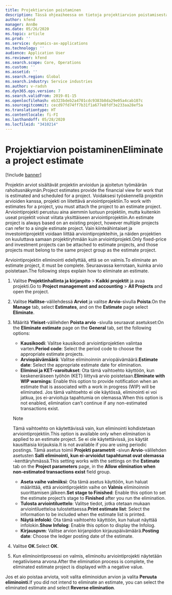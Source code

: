 ```yaml
---
title: Projektiarvion poistaminen
description: Tässä ohjeaiheessa on tietoja projektiarvion poistamisesta sen jälkeen, kun se on valmis.
author: kfend
manager: AnnBe
ms.date: 05/26/2020
ms.topic: article
ms.prod: ''
ms.service: dynamics-ax-applications
ms.technology: ''
audience: Application User
ms.reviewer: kfend
ms.search.scope: Core, Operations
ms.custom: ''
ms.assetid: ''
ms.search.region: Global
ms.search.industry: Service industries
ms.author: v-radsh
ms.dyn365.ops.version: 7
ms.search.validFrom: 2019-01-15
ms.openlocfilehash: eb323bdeb2a4701cdc9383b8da29e05a4cab107c
ms.sourcegitcommit: cecd97fd74ff7b31f1a677e8fdf3e233aa28ef5a
ms.translationtype: HT
ms.contentlocale: fi-FI
ms.lasthandoff: 05/28/2020
ms.locfileid: "3410214"
---
```

# <a name="eliminate-a-project-estimate"></a><span data-ttu-id="35f70-103">Projektiarvion poistaminen</span><span class="sxs-lookup"><span data-stu-id="35f70-103">Eliminate a project estimate</span></span>

[!include [banner](../includes/banner.md)]

<span data-ttu-id="35f70-104">Projektin arviot sisältävät projektin arvioidun ja ajoitetun työmäärän rahoitusnäkymän.</span><span class="sxs-lookup"><span data-stu-id="35f70-104">Project estimates provide the financial view for work that is estimated and scheduled for a project.</span></span> <span data-ttu-id="35f70-105">Voidaksesi työskennellä projektin arvioiden kanssa, projekti on liitettävä arviointiprojektiin.</span><span class="sxs-lookup"><span data-stu-id="35f70-105">To work with estimates for a project, you must attach the project to an estimate project.</span></span> <span data-ttu-id="35f70-106">Arviointiprojekti perustuu aina aiemmin luotuun projektiin, mutta kuitenkin useat projektit voivat viitata yksittäiseen arviointiprojektiin.</span><span class="sxs-lookup"><span data-stu-id="35f70-106">An estimate project is always based on an existing project, however multiple projects can refer to a single estimate project.</span></span> <span data-ttu-id="35f70-107">Vain kiinteähintaiset ja investointiprojektit voidaan liittää arviointiprojekteihin, ja näiden projektien on kuuluttava samaan projektiryhmään kuin arviointiprojekti.</span><span class="sxs-lookup"><span data-stu-id="35f70-107">Only fixed-price and investment projects can be attached to estimate projects, and those projects must belong to the same project group as the estimate project.</span></span>

<span data-ttu-id="35f70-108">Arviointiprojektin eliminointi edellyttää, että se on valmis.</span><span class="sxs-lookup"><span data-stu-id="35f70-108">To eliminate an estimate project, it must be complete.</span></span> <span data-ttu-id="35f70-109">Seuraavassa kerrotaan, kuinka arvio poistetaan.</span><span class="sxs-lookup"><span data-stu-id="35f70-109">The following steps explain how to eliminate an estimate.</span></span>

1. <span data-ttu-id="35f70-110">Valitse **Projektinhallinta ja kirjanpito** > **Kaikki projektit** ja avaa projekti.</span><span class="sxs-lookup"><span data-stu-id="35f70-110">Go to **Project management and accounting** > **All Projects** and open the project.</span></span> 
2. <span data-ttu-id="35f70-111">Valitse **Hallitse**-välilehdessä **Arviot** ja valitse **Arvio**-sivulla **Poista**.</span><span class="sxs-lookup"><span data-stu-id="35f70-111">On the **Manage** tab, select **Estimates**, and on the **Estimate** page select **Eliminate**.</span></span>
3. <span data-ttu-id="35f70-112">Määritä **Yleiset**-välilehden **Poista arvio** -sivulla seuraavat asetukset:</span><span class="sxs-lookup"><span data-stu-id="35f70-112">On the **Eliminate estimate** page on the **General** tab, set the following options:</span></span>

   - <span data-ttu-id="35f70-113">**Kausikoodi**: Valitse kausikoodi arviointiprojektien valintaa varten.</span><span class="sxs-lookup"><span data-stu-id="35f70-113">**Period code**: Select the period code to choose the appropriate estimate projects.</span></span> 
   - <span data-ttu-id="35f70-114">**Arviopäivämäärä**: Valitse eliminoinnin arviopäivämäärä.</span><span class="sxs-lookup"><span data-stu-id="35f70-114">**Estimate date**: Select the appropriate estimate date for elimination.</span></span>
   - <span data-ttu-id="35f70-115">**Eliminoi ja KET-varoitukset**: Ota tämä vaihtoehto käyttöön, kun keskeneräiseen työhön (KET) liittyvä arvio poistetaan.</span><span class="sxs-lookup"><span data-stu-id="35f70-115">**Eliminate with WIP warnings**: Enable this option to provide notification when an estimate that is associated with a work in progress (WIP) will be eliminated.</span></span> <span data-ttu-id="35f70-116">Jos tämä vaihtoehto ei ole käytössä, eliminointi ei voi jatkua, jos ei-arvioituja tapahtumia on olemassa.</span><span class="sxs-lookup"><span data-stu-id="35f70-116">When this option is not enabled, elimination can’t continue if any non-estimated transactions exist.</span></span> 
   > [!NOTE]
   > <span data-ttu-id="35f70-117">Tämä vaihtoehto on käytettävissä vain, kun eliminointi kohdistetaan arviointiprojektiin.</span><span class="sxs-lookup"><span data-stu-id="35f70-117">This option is available only when elimination is applied to an estimate project.</span></span> <span data-ttu-id="35f70-118">Se ei ole käytettävissä, jos käytät kausittaisia kirjauksia.</span><span class="sxs-lookup"><span data-stu-id="35f70-118">It is not available if you are using periodic postings.</span></span> <span data-ttu-id="35f70-119">Tämä asetus toimii **Projekti parametrit** -sivun **Arvio**-välilehden asetusten **Salli eliminointi, kun ei-arvioidut tapahtumat ovat olemassa** -kenttäryhmässä.</span><span class="sxs-lookup"><span data-stu-id="35f70-119">This setting works with the settings on the **Estimate** tab on the **Project parameters** page, in the **Allow elimination when non-estimated transactions exist** field group.</span></span>
   - <span data-ttu-id="35f70-120">**Aseta vaihe valmiiksi**: Ota tämä asetus käyttöön, kun haluat määrittää, että arviointiprojektin vaihe on **Valmis** eliminoinnin suorittamisen jälkeen.</span><span class="sxs-lookup"><span data-stu-id="35f70-120">**Set stage to Finished**: Enable this option to set the estimate project’s stage to **Finished** after you run the elimination.</span></span>
   - <span data-ttu-id="35f70-121">**Tulosta arviointiluettelo**: Valitse tiedot, jotka otetaan mukaan arviointiluetteloa tulostettaessa.</span><span class="sxs-lookup"><span data-stu-id="35f70-121">**Print estimate list**: Select the information to be included when the estimate list is printed.</span></span>
   - <span data-ttu-id="35f70-122">**Näytä infoloki**: Ota tämä vaihtoehto käyttöön, kun haluat näyttää infolokin.</span><span class="sxs-lookup"><span data-stu-id="35f70-122">**Show Infolog**: Enable this option to display the Infolog.</span></span>
   - <span data-ttu-id="35f70-123">**Kirjauspvm**: Valitse arvion kirjanpidon kirjauspäivämäärä.</span><span class="sxs-lookup"><span data-stu-id="35f70-123">**Posting date**: Choose the ledger posting date of the estimate.</span></span>

4.  <span data-ttu-id="35f70-124">Valitse **OK**.</span><span class="sxs-lookup"><span data-stu-id="35f70-124">Select **OK**.</span></span>
5. <span data-ttu-id="35f70-125">Kun eliminointiprosessi on valmis, eliminoitu arviointiprojekti näytetään negatiivisena arvona.</span><span class="sxs-lookup"><span data-stu-id="35f70-125">After the elimination process is complete, the eliminated estimate project is displayed with a negative value.</span></span> 

<span data-ttu-id="35f70-126">Jos et aio poistaa arviota, voit valita eliminoidun arvion ja valita **Peruuta eliminointi**.</span><span class="sxs-lookup"><span data-stu-id="35f70-126">If you did not intend to eliminate an estimate, you can select the eliminated estimate and select **Reverse elimination**.</span></span>   
